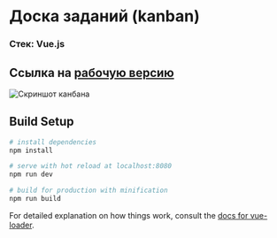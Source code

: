 # Доска заданий (kanban)

### Стек: Vue.js
## Ссылка на [рабочую версию](http://carbikerental.std-953.ist.mospolytech.ru)

![Скриншот канбана](https://drive.google.com/file/d/1dc6FrKIJ1g1Uf9KxBy67HirIJYjz96VZ/ "Канбан")


## Build Setup

``` bash
# install dependencies
npm install

# serve with hot reload at localhost:8080
npm run dev

# build for production with minification
npm run build
```

For detailed explanation on how things work, consult the [docs for vue-loader](http://vuejs.github.io/vue-loader).
